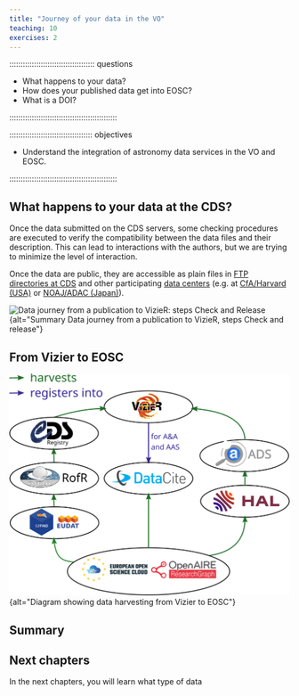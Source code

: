 ```yaml
---
title: "Journey of your data in the VO"
teaching: 10
exercises: 2
---
```


:::::::::::::::::::::::::::::::::::::: questions

- What happens to your data?
- How does your published data get into EOSC?
- What is a DOI?

::::::::::::::::::::::::::::::::::::::::::::::::

::::::::::::::::::::::::::::::::::::: objectives

- Understand the integration of astronomy data services in the VO and EOSC.

::::::::::::::::::::::::::::::::::::::::::::::::



<!--  ----------------------------------------- -->
<!--            Data at CDS                     -->
<!--  ----------------------------------------- -->
## What happens to your data at the CDS? 

Once the data submitted on the CDS servers, some checking procedures are executed to verify the compatibility between the data files and their description. This can lead to interactions with the authors, but we are trying to minimize the level of interaction. 

Once the data are public, they are accessible as plain files in [FTP directories at CDS][ftp-cats] and other participating [data centers][vizier-mirors] (e.g. at [CfA/Harvard (USA)][vizier-at-cfa] or [NOAJ/ADAC (Japan)][vizier-at-noaj]).


![Data journey from a publication to VizieR: steps Check and Release](file:///home/agonneau/Programs/Github/a-FAIR-journey-for-astronomical-data/episodes/images/vizier_paths_check.png){alt="Summary Data journey from a publication to VizieR, steps Check and release"}




<!--  ----------------------------------------- -->
<!--            Journey of your data            -->
<!--  ----------------------------------------- -->
## From Vizier to EOSC

![Harvest map from Vizier to EOSC Explore (inferred, not official)](https://raw.githubusercontent.com/cds-astro/a-FAIR-journey-for-astronomical-data/main/episodes/images/harvest_map_from_discussion_with_Gilles.svg){alt="Diagram showing data harvesting from Vizier to EOSC"}


## Summary

<!--  ----------------------------------------- -->
<!--            Next Chapters                   -->
<!--  ----------------------------------------- -->
## Next chapters

In the next chapters, you will learn what type of data 


<!--  ----------------------------------------- -->
<!--            Link references                 -->
<!--  ----------------------------------------- -->
[vizier-homepage]: https://vizier.cds.unistra.fr/index.gml
[ftp-cats]: https://cdsarc.cds.unistra.fr/viz-bin/ftp-index
[vizier-service]: https://vizier.cds.unistra.fr/viz-bin/VizieR
[vizier-mirors]: https://vizier.cfa.harvard.edu/vizier/mirrors.gml
[vizier-at-cfa]: http://vizier.nao.ac.jp/
[vizier-at-noaj]: https://vizier.cfa.harvard.edu/
